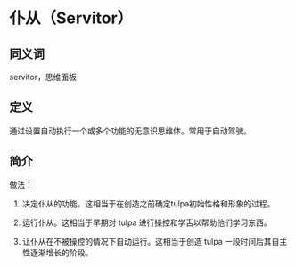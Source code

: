 # 仆从（Servitor）

## 同义词

servitor，思维面板

## 定义

通过设置自动执行一个或多个功能的无意识思维体。常用于自动驾驶。

## 简介

做法：

1. 决定仆从的功能。这相当于在创造之前确定tulpa初始性格和形象的过程。

2. 运行仆从。这相当于早期对 tulpa 进行操控和学舌以帮助他们学习东西。

3. 让仆从在不被操控的情况下自动运行。这相当于创造 tulpa 一段时间后其自主性逐渐增长的阶段。
